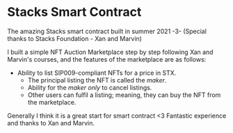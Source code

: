 # Stacks Smart Contract
The amazing Stacks smart contract built in summer 2021 -3- (Special thanks to Stacks Foundation - Xan and Marvin)

I built a simple NFT Auction Marketplace step by step following Xan and Marvin's courses, and the features of the marketplace are as follows:
- Ability to list SIP009-compliant NFTs for a price in STX.
    - The principal listing the NFT is called the *maker*.
    - Ability for the *maker only* to cancel listings.
    - Other users can fulfil a listing; meaning, they can buy the NFT from the marketplace.

Generally I think it is a great start for smart contract <3
Fantastic experience and thanks to Xan and Marvin.
